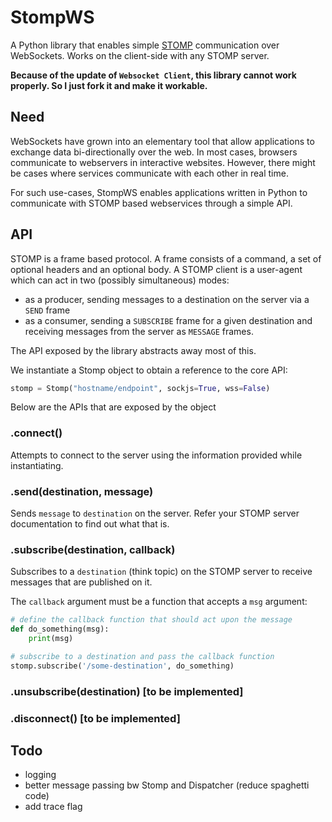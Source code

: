 # StompWS
A Python library that enables simple [STOMP](https://stomp.github.io/) communication over WebSockets. Works on the client-side with any STOMP server.

<b>Because of the update of `Websocket Client`, this library cannot work properly. So I just fork it and make it workable.</b>

## Need

WebSockets have grown into an elementary tool that allow applications to exchange data bi-directionally over the web. In most cases, browsers communicate to webservers in interactive websites. However, there might be cases where services communicate with each other in real time.  

For such use-cases, StompWS enables applications written in Python to communicate with STOMP based webservices through a simple API.

## API
STOMP is a frame based protocol. A frame consists of a command, a set of optional headers and an optional body. A STOMP client is a user-agent which can act in two (possibly simultaneous) modes:
- as a producer, sending messages to a destination on the server via a `SEND` frame
- as a consumer, sending a `SUBSCRIBE` frame for a given destination and receiving messages from the server as `MESSAGE` frames.

The API exposed by the library abstracts away most of this.

We instantiate a Stomp object to obtain a reference to the core API:
```py
stomp = Stomp("hostname/endpoint", sockjs=True, wss=False)
```

Below are the APIs that are exposed by the object

### .connect()
Attempts to connect to the server using the information provided while instantiating.

### .send(destination, message)
Sends `message` to `destination` on the server. Refer your STOMP server documentation to find out what that is.

### .subscribe(destination, callback)
Subscribes to a `destination` (think topic) on the STOMP server to receive messages that are published on it.

The `callback` argument must be a function that accepts a `msg` argument:
```py
# define the callback function that should act upon the message
def do_something(msg):
    print(msg)

# subscribe to a destination and pass the callback function
stomp.subscribe('/some-destination', do_something)
```

### .unsubscribe(destination) [to be implemented]
### .disconnect() [to be implemented]


## Todo
- logging
- better message passing bw Stomp and Dispatcher (reduce spaghetti code)
- add trace flag